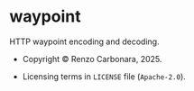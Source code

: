 # waypoint

HTTP waypoint encoding and decoding.

* Copyright © Renzo Carbonara, 2025.

* Licensing terms in `LICENSE` file (`Apache-2.0`).

